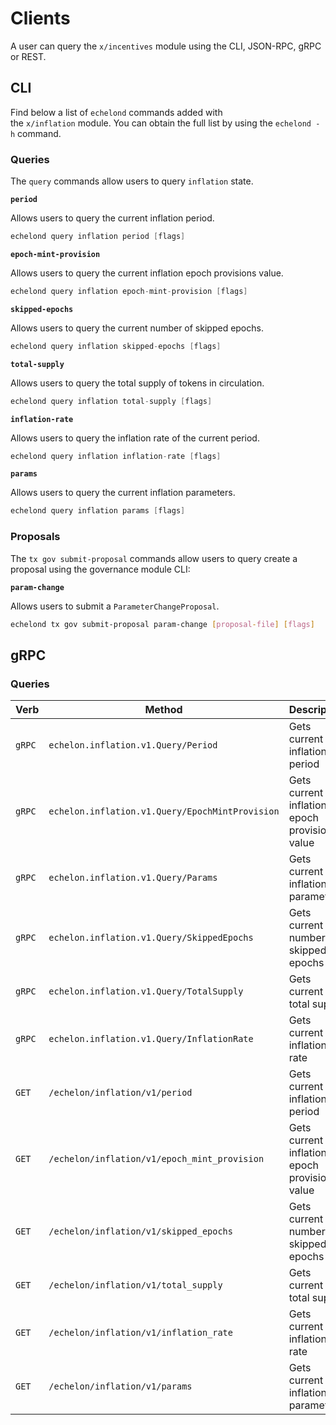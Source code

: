<!--
order: 8
-->

# Clients

A user can query the `x/incentives` module using the CLI, JSON-RPC, gRPC or
REST.

## CLI

Find below a list of `echelond` commands added with the `x/inflation` module. You
can obtain the full list by using the `echelond -h` command.

### Queries

The `query` commands allow users to query `inflation` state.

**`period`**

Allows users to query the current inflation period.

```go
echelond query inflation period [flags]
```

**`epoch-mint-provision`**

Allows users to query the current inflation epoch provisions value.

```go
echelond query inflation epoch-mint-provision [flags]
```

**`skipped-epochs`**

Allows users to query the current number of skipped epochs.

```go
echelond query inflation skipped-epochs [flags]
```

**`total-supply`**

Allows users to query the total supply of tokens in circulation.

```go
echelond query inflation total-supply [flags]
```

**`inflation-rate`**

Allows users to query the inflation rate of the current period.

```go
echelond query inflation inflation-rate [flags]
```

**`params`**

Allows users to query the current inflation parameters.

```go
echelond query inflation params [flags]
```

### Proposals

The `tx gov submit-proposal` commands allow users to query create a proposal
using the governance module CLI:

**`param-change`**

Allows users to submit a `ParameterChangeProposal`.

```bash
echelond tx gov submit-proposal param-change [proposal-file] [flags]
```

## gRPC

### Queries

| Verb   | Method                                        | Description                                   |
| ------ | --------------------------------------------- | --------------------------------------------- |
| `gRPC` | `echelon.inflation.v1.Query/Period`             | Gets current inflation period                 |
| `gRPC` | `echelon.inflation.v1.Query/EpochMintProvision` | Gets current inflation epoch provisions value |
| `gRPC` | `echelon.inflation.v1.Query/Params`             | Gets current inflation parameters             |
| `gRPC` | `echelon.inflation.v1.Query/SkippedEpochs`      | Gets current number of skipped epochs         |
| `gRPC` | `echelon.inflation.v1.Query/TotalSupply`        | Gets current total supply                     |
| `gRPC` | `echelon.inflation.v1.Query/InflationRate`      | Gets current inflation rate                   |
| `GET`  | `/echelon/inflation/v1/period`                  | Gets current inflation period                 |
| `GET`  | `/echelon/inflation/v1/epoch_mint_provision`    | Gets current inflation epoch provisions value |
| `GET`  | `/echelon/inflation/v1/skipped_epochs`          | Gets current number of skipped epochs         |
| `GET`  | `/echelon/inflation/v1/total_supply`            | Gets current total supply                     |
| `GET`  | `/echelon/inflation/v1/inflation_rate`          | Gets current inflation rate                   |
| `GET`  | `/echelon/inflation/v1/params`                  | Gets current inflation parameters             |
